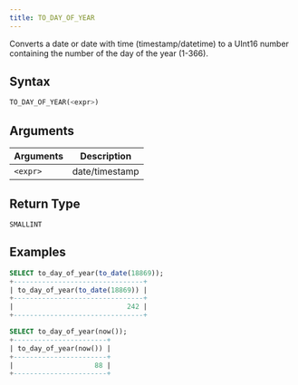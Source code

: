 ```yaml
---
title: TO_DAY_OF_YEAR
---
```


Converts a date or date with time (timestamp/datetime) to a UInt16 number containing the number of the day of the year (1-366).

## Syntax

```sql
TO_DAY_OF_YEAR(<expr>)
```

## Arguments

| Arguments   | Description |
| ----------- | ----------- |
| `<expr>` | date/timestamp |

## Return Type

`SMALLINT`

## Examples

```sql
SELECT to_day_of_year(to_date(18869));
+--------------------------------+
| to_day_of_year(to_date(18869)) |
+--------------------------------+
|                            242 |
+--------------------------------+

SELECT to_day_of_year(now());
+-----------------------+
| to_day_of_year(now()) |
+-----------------------+
|                    88 |
+-----------------------+
```

